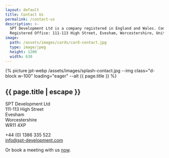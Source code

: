 ```yaml
---
layout: default
title: Contact Us
permalink: /contact-us
description: >-
  SPT Development Ltd is a company registered in England and Wales. Company registration number: 07721208. 
  Registered Office: 111-113 High Street, Evesham, Worcestershire, United Kingdom, WR11 4XP.
image:
  path: /assets/images/cards/card-contact.jpg
  type: image/jpeg
  height: 1200
  width: 630
---
```


<section class="row">
  <div class="col">
    <div class="col-12 col-md-6 ms-md-2 mb-3 mb-md-1 float-md-end">
      <div class="splash-img position-relative">
        {% picture jpt-webp /assets/images/splash-contact.jpg --img class="d-block w-100" loading="eager" --alt {{ page.title }} %}
      </div>
    </div>
    <h1 class="fs-3 mt-3">{{ page.title | escape }}</h1>
    <p>
      SPT Development Ltd<br />
      111-113 High Street<br />
      Evesham<br />
      Worcestershire<br />
      WR11 4XP<br />
    </p>
    <p>
      +44 (0) 1386 335 522<br />
      <a class="email" href="mailto: info@spt-development.com" title="Contact us">info@spt-development.com</a><br />
    </p>
    <p class="mt-3">
      Or book a meeting with us
      <!-- Calendly link widget begin -->
      <a href="" onclick="Calendly.initPopupWidget({url: 'https://calendly.com/spt-development/introduction?hide_gdpr_banner=1'});return false;">now</a>.
      <!-- Calendly link widget end -->
    </p>
  </div>
</section>

<!-- Calendly inline widget begin
<div class="calendly-inline-widget w-100 vh-100" data-url="https://calendly.com/spt-development/introduction?hide_gdpr_banner=1":630px;"></div>
<script type="text/javascript" src="https://assets.calendly.com/assets/external/widget.js" async></script>
Calendly inline widget end -->
